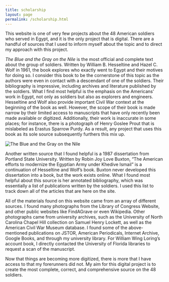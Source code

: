 ```yaml
---
title: scholarship
layout: page
permalink: /scholarship.html
---
```


This website is one of very few projects about the 48 American soldiers who served in Egypt, and it is the only project that is digital. There are a handful of sources that I used to inform myself about the topic and to direct my approach with this project.

*The Blue and the Gray on the Nile* is the most official and complete text about the group of soldiers. Written by William B. Hesseltine and Hazel C. Wolf in 1961, the book explores who exactly went to Egypt and their motives for doing so. I consider this book to be the cornerstone of this topic as the authors were even in contact with a descendant of one of the soldiers. Their bibliography is impressive, including archives and literature published by the soldiers. What I find most helpful is the emphasis on the Americans’ work in Egypt, not only as soldiers but also as explorers and engineers. Hesseltine and Wolf also provide important Civil War context at the beginning of the book as well. However, the scope of their book is made narrow by their limited access to manuscripts that have only recently been made available or digitized. Additionally, their work is inaccurate in some places; for instance, there is a photograph of Henry Goslee Prout that is mislabeled as Erastus Sparrow Purdy. As a result, any project that uses this book as its sole source subsequently furthers this mix up. 

![*The Blue and the Gray on the Nile*](https://images-na.ssl-images-amazon.com/images/S/compressed.photo.goodreads.com/books/1615653326i/23013007.jpg)

Another written source that I found helpful is a 1987 dissertation from Portland State University. Written by Robin Joy Love Buxton, “The American efforts to modernize the Egyptian Army under Khedive Ismail” is a continuation of Hesseltine and Wolf’s book. Buxton never developed this dissertation into a book, but the work exists online. What I found most helpful about this source is her annotated bibliography, which was essentially a list of publications written by the soldiers. I used this list to track down all of the articles that are here on the site. 

All of the materials found on this website came from an array of different sources. I found many photographs from the Library of Congress Website, and other public websites like FindAGrave or even Wikipedia. Other photographs came from university archives, such as the University of North Carolina Chapel Hill collection on Samuel Henry Lockett, as well as the American Civil War Museum database. I found some of the above-mentioned publications on JSTOR, American Periodicals, Internet Archive, Google Books, and through my university library. For William Wing Loring’s account book, I directly contacted the University of Florida libraries to request a scan of the manuscript. 

Now that things are becoming more digitized, there is more that I have access to that my forerunners did not. My aim for this digital project is to create the most complete, correct, and comprehensive source on the 48 soldiers. 
